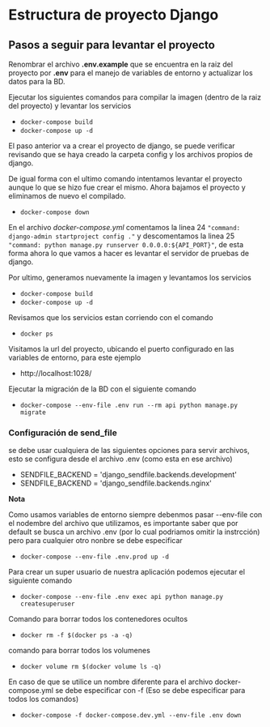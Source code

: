

# Estructura de proyecto Django
## Pasos a seguir para levantar el proyecto



Renombrar el archivo **.env.example** que se encuentra en la raiz del proyecto por **.env**   para el manejo de variables de entorno y actualizar los datos para la BD.

Ejecutar los siguientes comandos para compilar la imagen (dentro de la raiz del proyecto) y levantar los servicios
   * `docker-compose build` 
   * `docker-compose up -d` 


El paso anterior va a crear el proyecto de django, se puede verificar revisando que se haya creado la carpeta config y los archivos propios de django. 

De igual forma con el ultimo comando intentamos levantar el proyecto aunque lo que se hizo fue crear el mismo. Ahora bajamos el proyecto y eliminamos de nuevo el compilado.

   * `docker-compose down`

En el archivo *docker-compose.yml* comentamos la linea 24 `"command: django-admin startproject config ."` y descomentamos la linea 25 `"command: python manage.py runserver 0.0.0.0:${API_PORT}"`, de esta forma ahora lo que vamos a hacer es levantar el servidor de pruebas de django.

Por ultimo, generamos nuevamente la imagen y levantamos los servicios
   * `docker-compose build`
   * `docker-compose up -d`



Revisamos que los servicios estan corriendo con el comando 
   * `docker ps`
  
Visitamos la url del proyecto, ubicando el puerto configurado en las variables de entorno, para este ejemplo
   * http://localhost:1028/


Ejecutar la migración de la BD con el siguiente comando
   * `docker-compose --env-file .env run --rm api python manage.py migrate`
  


### Configuración de send_file 
se debe usar cualquiera de las siguientes opciones para servir archivos, esto se configura desde el archivo .env (como esta en ese archivo)

* SENDFILE_BACKEND = 'django_sendfile.backends.development'
* SENDFILE_BACKEND = 'django_sendfile.backends.nginx'



**Nota**

Como usamos variables de entorno siempre debenmos pasar --env-file con el nodembre del archivo que utilizamos, es importante saber que por default se busca un archivo .env (por lo cual podriamos omitir la instrcción) pero para cualquier otro nonbre se debe especificar
  * `docker-compose --env-file .env.prod up -d`



Para crear un super usuario de nuestra aplicación podemos ejecutar el siguiente comando
  * `docker-compose --env-file .env exec api python manage.py createsuperuser`


Comando para borrar todos los contenedores ocultos  
  * `docker rm -f $(docker ps -a -q)`

comando para borrar todos los volumenes  
  * `docker volume rm $(docker volume ls -q)`

En caso de que se utilice un nombre diferente para el archivo docker-compose.yml se debe especificar con -f (Eso se debe especificar para todos los comandos)
  * `docker-compose -f docker-compose.dev.yml --env-file .env down`